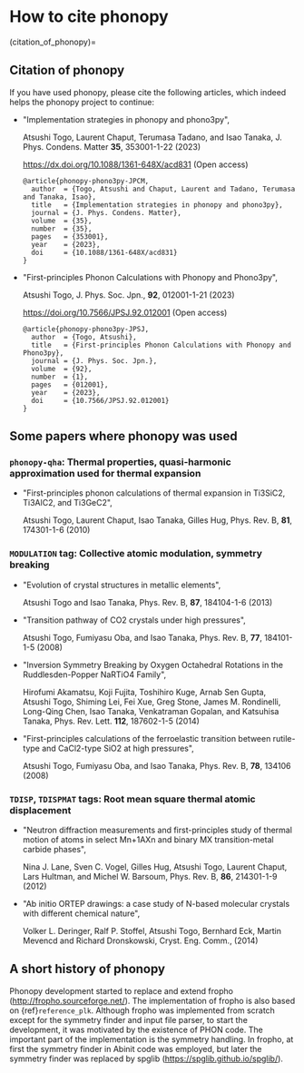 # How to cite phonopy

(citation_of_phonopy)=

## Citation of phonopy

If you have used phonopy, please cite the following articles, which
indeed helps the phonopy project to continue:

- "Implementation strategies in phonopy and phono3py",

  Atsushi Togo, Laurent Chaput, Terumasa Tadano, and Isao Tanaka, J. Phys. Condens. Matter **35**, 353001-1-22 (2023)

  https://dx.doi.org/10.1088/1361-648X/acd831 (Open access)

  ```
  @article{phonopy-phono3py-JPCM,
    author  = {Togo, Atsushi and Chaput, Laurent and Tadano, Terumasa and Tanaka, Isao},
    title   = {Implementation strategies in phonopy and phono3py},
    journal = {J. Phys. Condens. Matter},
    volume  = {35},
    number  = {35},
    pages   = {353001},
    year    = {2023},
    doi     = {10.1088/1361-648X/acd831}
  }
  ```

- "First-principles Phonon Calculations with Phonopy and Phono3py",

  Atsushi Togo, J. Phys. Soc. Jpn., **92**, 012001-1-21 (2023)

  https://doi.org/10.7566/JPSJ.92.012001 (Open access)

  ```
  @article{phonopy-phono3py-JPSJ,
    author  = {Togo, Atsushi},
    title   = {First-principles Phonon Calculations with Phonopy and Phono3py},
    journal = {J. Phys. Soc. Jpn.},
    volume  = {92},
    number  = {1},
    pages   = {012001},
    year    = {2023},
    doi     = {10.7566/JPSJ.92.012001}
  }
  ```

## Some papers where phonopy was used

### `phonopy-qha`: Thermal properties, quasi-harmonic approximation used for thermal expansion

- "First-principles phonon calculations of thermal expansion in Ti3SiC2,
  Ti3AlC2, and Ti3GeC2",

  Atsushi Togo, Laurent Chaput, Isao Tanaka, Gilles Hug, Phys. Rev. B, **81**,
  174301-1-6 (2010)

### `MODULATION` tag: Collective atomic modulation, symmetry breaking

- "Evolution of crystal structures in metallic elements",

  Atsushi Togo and Isao Tanaka, Phys. Rev. B, **87**, 184104-1-6 (2013)

- "Transition pathway of CO2 crystals under high pressures",

  Atsushi Togo, Fumiyasu Oba, and Isao Tanaka, Phys. Rev. B, **77**, 184101-1-5
  (2008)

- "Inversion Symmetry Breaking by Oxygen Octahedral Rotations in the
  Ruddlesden-Popper NaRTiO4 Family",

  Hirofumi Akamatsu, Koji Fujita, Toshihiro Kuge, Arnab Sen Gupta, Atsushi Togo,
  Shiming Lei, Fei Xue, Greg Stone, James M. Rondinelli, Long-Qing Chen, Isao
  Tanaka, Venkatraman Gopalan, and Katsuhisa Tanaka, Phys. Rev. Lett. **112**,
  187602-1-5 (2014)

- "First-principles calculations of the ferroelastic transition between
  rutile-type and CaCl2-type SiO2 at high pressures",

  Atsushi Togo, Fumiyasu Oba, and Isao Tanaka, Phys. Rev. B, **78**, 134106
  (2008)

### `TDISP`, `TDISPMAT` tags: Root mean square thermal atomic displacement

- "Neutron diffraction measurements and first-principles study of thermal motion
  of atoms in select Mn+1AXn and binary MX transition-metal carbide phases",

  Nina J. Lane, Sven C. Vogel, Gilles Hug, Atsushi Togo, Laurent Chaput, Lars
  Hultman, and Michel W. Barsoum, Phys. Rev. B, **86**, 214301-1-9 (2012)

- "Ab initio ORTEP drawings: a case study of N-based molecular crystals with
  different chemical nature",

  Volker L. Deringer, Ralf P. Stoffel, Atsushi Togo, Bernhard Eck, Martin
  Mevencd and Richard Dronskowski, Cryst. Eng. Comm., (2014)

## A short history of phonopy

Phonopy development started to replace and extend fropho
(http://fropho.sourceforge.net/). The implementation of fropho is also based on
{ref}`reference_plk`. Although fropho was implemented from scratch except for
the symmetry finder and input file parser, to start the development, it was
motivated by the existence of PHON code. The important part of the
implementation is the symmetry handling. In fropho, at first the symmetry finder
in Abinit code was employed, but later the symmetry finder was replaced by
spglib (https://spglib.github.io/spglib/).
